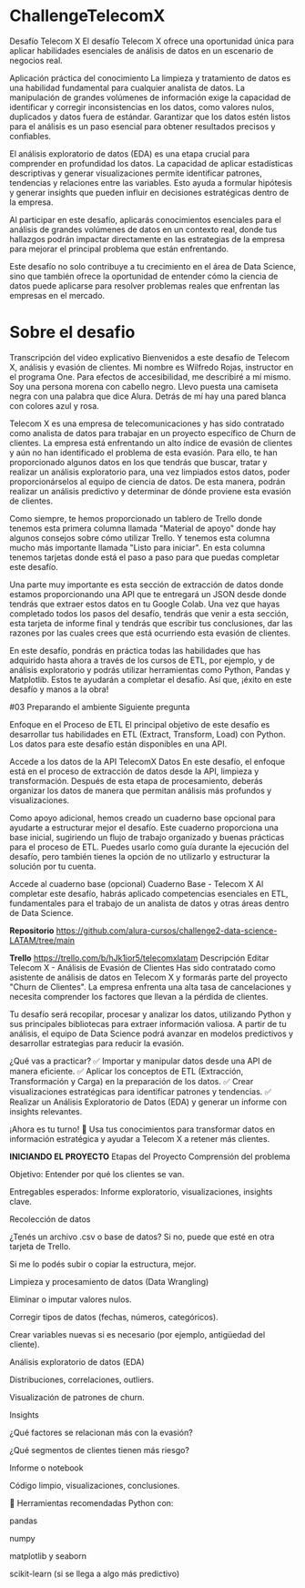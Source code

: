 # ChallengeTelecomX
Desafío Telecom X
El desafío Telecom X ofrece una oportunidad única para aplicar habilidades esenciales de análisis de datos en un escenario de negocios real.

Aplicación práctica del conocimiento
La limpieza y tratamiento de datos es una habilidad fundamental para cualquier analista de datos. La manipulación de grandes volúmenes de información exige la capacidad de identificar y corregir inconsistencias en los datos, como valores nulos, duplicados y datos fuera de estándar. Garantizar que los datos estén listos para el análisis es un paso esencial para obtener resultados precisos y confiables.

El análisis exploratorio de datos (EDA) es una etapa crucial para comprender en profundidad los datos. La capacidad de aplicar estadísticas descriptivas y generar visualizaciones permite identificar patrones, tendencias y relaciones entre las variables. Esto ayuda a formular hipótesis y generar insights que pueden influir en decisiones estratégicas dentro de la empresa.

Al participar en este desafío, aplicarás conocimientos esenciales para el análisis de grandes volúmenes de datos en un contexto real, donde tus hallazgos podrán impactar directamente en las estrategias de la empresa para mejorar el principal problema que están enfrentando.

Este desafío no solo contribuye a tu crecimiento en el área de Data Science, sino que también ofrece la oportunidad de entender cómo la ciencia de datos puede aplicarse para resolver problemas reales que enfrentan las empresas en el mercado.

# Sobre el desafio
Transcripción del video explicativo
Bienvenidos a este desafío de Telecom X, análisis y evasión de clientes. Mi nombre es Wilfredo Rojas, instructor en el programa One. Para efectos de accesibilidad, me describiré a mí mismo. Soy una persona morena con cabello negro. Llevo puesta una camiseta negra con una palabra que dice Alura. Detrás de mí hay una pared blanca con colores azul y rosa.

Telecom X es una empresa de telecomunicaciones y has sido contratado como analista de datos para trabajar en un proyecto específico de Churn de clientes. La empresa está enfrentando un alto índice de evasión de clientes y aún no han identificado el problema de esta evasión. Para ello, te han proporcionado algunos datos en los que tendrás que buscar, tratar y realizar un análisis exploratorio para, una vez limpiados estos datos, poder proporcionárselos al equipo de ciencia de datos. De esta manera, podrán realizar un análisis predictivo y determinar de dónde proviene esta evasión de clientes.

Como siempre, te hemos proporcionado un tablero de Trello donde tenemos esta primera columna llamada "Material de apoyo" donde hay algunos consejos sobre cómo utilizar Trello. Y tenemos esta columna mucho más importante llamada "Listo para iniciar". En esta columna tenemos tarjetas donde está el paso a paso para que puedas completar este desafío.

Una parte muy importante es esta sección de extracción de datos donde estamos proporcionando una API que te entregará un JSON desde donde tendrás que extraer estos datos en tu Google Colab. Una vez que hayas completado todos los pasos del desafío, tendrás que venir a esta sección, esta tarjeta de informe final y tendrás que escribir tus conclusiones, dar las razones por las cuales crees que está ocurriendo esta evasión de clientes.

En este desafío, pondrás en práctica todas las habilidades que has adquirido hasta ahora a través de los cursos de ETL, por ejemplo, y de análisis exploratorio y podrás utilizar herramientas como Python, Pandas y Matplotlib. Estos te ayudarán a completar el desafío. Así que, ¡éxito en este desafío y manos a la obra!

#03
Preparando el ambiente
 Siguiente pregunta

Enfoque en el Proceso de ETL
El principal objetivo de este desafío es desarrollar tus habilidades en ETL (Extract, Transform, Load) con Python. Los datos para este desafío están disponibles en una API.

Accede a los datos de la API
TelecomX Datos
En este desafío, el enfoque está en el proceso de extracción de datos desde la API, limpieza y transformación. Después de esta etapa de procesamiento, deberás organizar los datos de manera que permitan análisis más profundos y visualizaciones.

Como apoyo adicional, hemos creado un cuaderno base opcional para ayudarte a estructurar mejor el desafío. Este cuaderno proporciona una base inicial, sugiriendo un flujo de trabajo organizado y buenas prácticas para el proceso de ETL. Puedes usarlo como guía durante la ejecución del desafío, pero también tienes la opción de no utilizarlo y estructurar la solución por tu cuenta.

Accede al cuaderno base (opcional)
Cuaderno Base - Telecom X
Al completar este desafío, habrás aplicado competencias esenciales en ETL, fundamentales para el trabajo de un analista de datos y otras áreas dentro de Data Science.


**Repositorio** https://github.com/alura-cursos/challenge2-data-science-LATAM/tree/main

**Trello** https://trello.com/b/hJk1ior5/telecomxlatam
Descripción
Editar
Telecom X - Análisis de Evasión de Clientes
Has sido contratado como asistente de análisis de datos en Telecom X y formarás parte del proyecto "Churn de Clientes". La empresa enfrenta una alta tasa de cancelaciones y necesita comprender los factores que llevan a la pérdida de clientes.

Tu desafío será recopilar, procesar y analizar los datos, utilizando Python y sus principales bibliotecas para extraer información valiosa. A partir de tu análisis, el equipo de Data Science podrá avanzar en modelos predictivos y desarrollar estrategias para reducir la evasión.

¿Qué vas a practicar?
✅ Importar y manipular datos desde una API de manera eficiente.
✅ Aplicar los conceptos de ETL (Extracción, Transformación y Carga) en la preparación de los datos.
✅ Crear visualizaciones estratégicas para identificar patrones y tendencias.
✅ Realizar un Análisis Exploratorio de Datos (EDA) y generar un informe con insights relevantes.

¡Ahora es tu turno! 🚀 Usa tus conocimientos para transformar datos en información estratégica y ayudar a Telecom X a retener más clientes.

**INICIANDO EL PROYECTO**
Etapas del Proyecto
Comprensión del problema

Objetivo: Entender por qué los clientes se van.

Entregables esperados: Informe exploratorio, visualizaciones, insights clave.

Recolección de datos

¿Tenés un archivo .csv o base de datos? Si no, puede que esté en otra tarjeta de Trello.

Si me lo podés subir o copiar la estructura, mejor.

Limpieza y procesamiento de datos (Data Wrangling)

Eliminar o imputar valores nulos.

Corregir tipos de datos (fechas, números, categóricos).

Crear variables nuevas si es necesario (por ejemplo, antigüedad del cliente).

Análisis exploratorio de datos (EDA)

Distribuciones, correlaciones, outliers.

Visualización de patrones de churn.

Insights

¿Qué factores se relacionan más con la evasión?

¿Qué segmentos de clientes tienen más riesgo?

Informe o notebook

Código limpio, visualizaciones, conclusiones.

🧰 Herramientas recomendadas
Python con:

pandas

numpy

matplotlib y seaborn

scikit-learn (si se llega a algo más predictivo)



